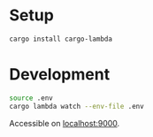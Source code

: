 # Setup

```bash
cargo install cargo-lambda
```

# Development

```bash
source .env
cargo lambda watch --env-file .env
```

Accessible on [localhost:9000](http://localhost:9000).